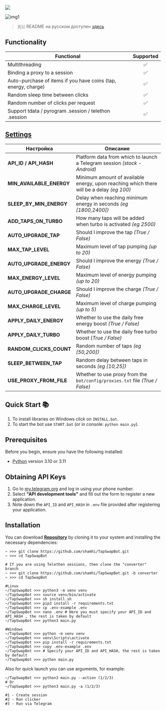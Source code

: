 [<img src="https://img.shields.io/badge/Telegram-%40Me-orange">](https://t.me/sho6ot)


![img1](.github/images/demo.png)

> 🇷🇺 README на русском доступен [здесь](README.md)

## Functionality
| Functional                                                     | Supported |
|----------------------------------------------------------------|:---------:|
| Multithreading                                                 |     ✅     |
| Binding a proxy to a session                                   |     ✅     |
| Auto-purchase of items if you have coins (tap, energy, charge) |     ✅     |
| Random sleep time between clicks                               |     ✅     |
| Random number of clicks per request                            |     ✅     |
| Support tdata / pyrogram .session / telethon .session          |     ✅     |

## [Settings](https://github.com/shamhi/TapSwapBot/blob/main/.env-example)
| Настройка                | Описание                                                                                 |
|--------------------------|------------------------------------------------------------------------------------------|
| **API_ID / API_HASH**    | Platform data from which to launch a Telegram session _(stock - Android)_                |
| **MIN_AVAILABLE_ENERGY** | Minimum amount of available energy, upon reaching which there will be a delay _(eg 100)_ |
| **SLEEP_BY_MIN_ENERGY**  | Delay when reaching minimum energy in seconds _(eg [1800,2400])_                         |
| **ADD_TAPS_ON_TURBO**    | How many taps will be added when turbo is activated _(eg 2500)_                          |
| **AUTO_UPGRADE_TAP**     | Should I improve the tap _(True / False)_                                                |
| **MAX_TAP_LEVEL**        | Maximum level of tap pumping _(up to 20)_                                                |
| **AUTO_UPGRADE_ENERGY**  | Should I improve the energy _(True / False)_                                             |
| **MAX_ENERGY_LEVEL**     | Maximum level of energy pumping _(up to 20)_                                             |
| **AUTO_UPGRADE_CHARGE**  | Should I improve the charge _(True / False)_                                             |
| **MAX_CHARGE_LEVEL**     | Maximum level of charge pumping _(up to 5)_                                              |
| **APPLY_DAILY_ENERGY**   | Whether to use the daily free energy boost _(True / False)_                              |
| **APPLY_DAILY_TURBO**    | Whether to use the daily free turbo boost (_True / False)_                               |
| **RANDOM_CLICKS_COUNT**  | Random number of taps _(eg [50,200])_                                                    |
| **SLEEP_BETWEEN_TAP**    | Random delay between taps in seconds _(eg [10,25])_                                      |
| **USE_PROXY_FROM_FILE**  | Whether to use proxy from the `bot/config/proxies.txt` file _(True / False)_             |

## Quick Start 📚
1. To install libraries on Windows click on `INSTALL.bat`.
2. To start the bot use `START.bat` (or in console: `python main.py`).

## Prerequisites
Before you begin, ensure you have the following installed:
- [Python](https://www.python.org/downloads/) version 3.10 or 3.11

## Obtaining API Keys
1. Go to [my.telegram.org](https://my.telegram.org) and log in using your phone number.
2. Select **"API development tools"** and fill out the form to register a new application.
3. Note down the `API_ID` and `API_HASH` in `.env` file provided after registering your application.

## Installation
You can download [**Repository**](https://github.com/shamhi/TapSwapBot) by cloning it to your system and installing the necessary dependencies:
```shell
~ >>> git clone https://github.com/shamhi/TapSwapBot.git
~ >>> cd TapSwapBot

# If you are using Telethon sessions, then clone the "converter" branch
~ >>> git clone https://github.com/shamhi/TapSwapBot.git -b converter
~ >>> cd TapSwapBot

#Linux
~/TapSwapBot >>> python3 -m venv venv
~/TapSwapBot >>> source venv/bin/activate
~/TapSwapBot >>> sh install.sh
~/TapSwapBot >>> pip3 install -r requirements.txt
~/TapSwapBot >>> cp .env-example .env
~/TapSwapBot >>> nano .env # Here you must specify your API_ID and API_HASH , the rest is taken by default
~/TapSwapBot >>> python3 main.py

#Windows
~/TapSwapBot >>> python -m venv venv
~/TapSwapBot >>> venv\Scripts\activate
~/TapSwapBot >>> pip install -r requirements.txt
~/TapSwapBot >>> copy .env-example .env
~/TapSwapBot >>> # Specify your API_ID and API_HASH, the rest is taken by default
~/TapSwapBot >>> python main.py
```

Also for quick launch you can use arguments, for example:
```shell
~/TapSwapBot >>> python3 main.py --action (1/2/3)
# Or
~/TapSwapBot >>> python3 main.py -a (1/2/3)

#1 - Create session
#2 - Run clicker
#3 - Run via Telegram
```
